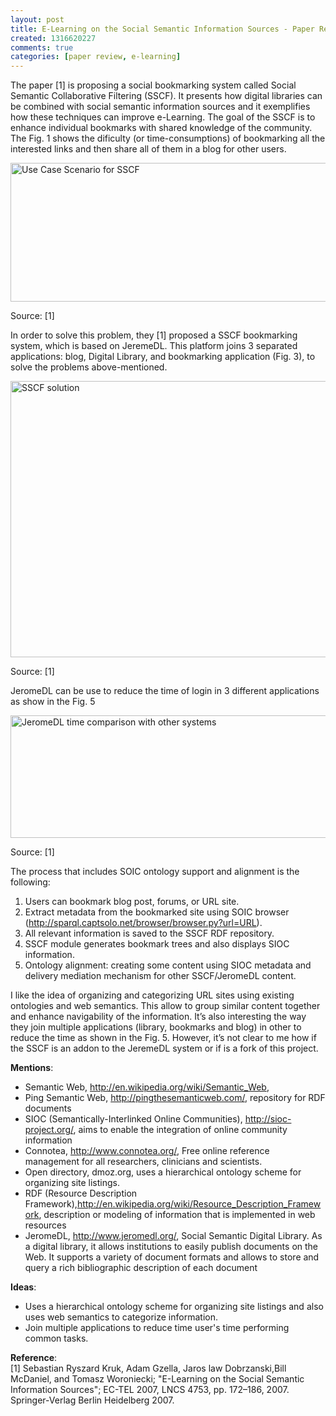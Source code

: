 ```yaml
--- 
layout: post
title: E-Learning on the Social Semantic Information Sources - Paper Review
created: 1316620227
comments: true
categories: [paper review, e-learning]
---
```

<p>The paper [1] is proposing a social bookmarking system called Social Semantic Collaborative Filtering (SSCF). It presents how digital libraries can be combined with social semantic information sources and it exemplifies how these techniques can improve e-Learning. The goal of the SSCF is to enhance individual bookmarks with shared knowledge of the community. The Fig. 1 shows the dificulty (or time-consumptions) of bookmarking all the interested links and then share all of them in a blog for other users.</p>
<!--More-->
<p><img alt="Use Case Scenario for SSCF" src="http://www.adrianmejiarosario.com/sites/default/files/pictures/Screen%20shot%202011-09-21%20at%201.24.35%20PM.png" style="width: 600px; height: 222px; "></p>
<p>Source: [1]</p>
<p>In order to solve this problem, they [1] proposed a SSCF bookmarking system, which is based on JeremeDL. This platform joins 3 separated applications: blog, Digital Library, and bookmarking application (Fig. 3), to solve the problems above-mentioned.</p>
<p><img alt="SSCF solution" src="http://www.adrianmejiarosario.com/sites/default/files/pictures/Screen%20shot%202011-09-21%20at%201.26.20%20PM.png" style="width: 600px; height: 442px; "></p>
<p>Source: [1]</p>
<p>JeromeDL can be use to reduce the time of login in 3 different applications as show in the Fig. 5</p>
<p><img alt="JeromeDL time comparison with other systems" src="http://www.adrianmejiarosario.com/sites/default/files/pictures/Screen%20shot%202011-09-21%20at%201.26.39%20PM.png" style="width: 600px; height: 196px; "></p>
<p>Source: [1]</p>
<p>The process that includes SOIC ontology support and alignment is the following:</p>
<ol>
	<li>Users can bookmark blog post, forums, or URL site.</li>
	<li>Extract metadata from the bookmarked site using SOIC browser (<a href="http://sparql.captsolo.net/browser/browser.py?url=URL" target="_blank">http://sparql.captsolo.net/browser/browser.py?url=URL</a>).</li>
	<li>All relevant information is saved to the SSCF RDF repository.</li>
	<li>SSCF module generates bookmark trees and also displays SIOC information.</li>
	<li>Ontology alignment: creating some content using SIOC metadata and delivery mediation mechanism for other SSCF/JeromeDL content.</li>
</ol>
<p>I like the idea of organizing and categorizing URL sites using existing ontologies and web semantics. This allow to group similar content together and enhance navigability of the information. It’s also interesting the way they join multiple applications (library, bookmarks and blog) in other to reduce the time as shown in the Fig. 5. However, it’s not clear to me how if the SSCF is an addon to the JeremeDL system or if is a fork of this project.</p>
<p><strong>Mentions</strong>:</p>
<ul>
	<li>Semantic Web,&nbsp;<a href="http://en.wikipedia.org/wiki/Semantic_Web" target="_blank">http://en.wikipedia.org/wiki/Semantic_Web</a>,</li>
	<li>Ping Semantic Web,&nbsp;<a href="http://pingthesemanticweb.com/" target="_blank">http://pingthesemanticweb.com/</a>, repository for RDF documents</li>
	<li>SIOC (Semantically-Interlinked Online Communities),&nbsp;<a href="http://sioc-project.org/" target="_blank">http://sioc-project.org/</a>, aims to enable the integration of online community information</li>
	<li>Connotea,&nbsp;<a href="http://www.connotea.org/" target="_blank">http://www.connotea.org/</a>, Free online reference management for all researchers, clinicians and scientists.</li>
	<li>Open directory, dmoz.org, uses a hierarchical ontology scheme for organizing site listings.</li>
	<li>RDF (Resource Description Framework),<a href="http://en.wikipedia.org/wiki/Resource_Description_Framework" target="_blank">http://en.wikipedia.org/wiki/Resource_Description_Framework</a>, description or modeling of information that is implemented in web resources</li>
	<li>JeromeDL,&nbsp;<a href="http://www.jeromedl.org/" target="_blank">http://www.jeromedl.org/</a>, Social Semantic Digital Library. As a digital library, it allows institutions to easily publish documents on the Web. It supports a variety of document formats and allows to store and query a rich bibliographic description of each document</li>
</ul>
<p><strong>Ideas</strong>:</p>
<ul>
	<li>Uses a hierarchical ontology scheme for organizing site listings and also uses web semantics to categorize information.</li>
	<li>Join multiple applications to reduce time user's time performing common tasks.</li>
</ul>
<p><strong>Reference</strong>:<br>
	[1] Sebastian Ryszard Kruk, Adam Gzella, Jaros law Dobrzanski,Bill McDaniel, and Tomasz Woroniecki; "E-Learning on the Social Semantic Information&nbsp;Sources"; EC-TEL 2007, LNCS 4753, pp. 172–186, 2007. Springer-Verlag Berlin Heidelberg 2007.</p>
